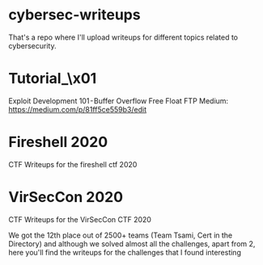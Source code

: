 # cybersec-writeups
That's a repo where I'll upload writeups for different topics related to cybersecurity.

# Tutorial_\x01 
Exploit Development 101 - Buffer Overflow Free Float FTP
Medium: https://medium.com/p/81ff5ce559b3/edit


# Fireshell 2020
CTF Writeups for the fireshell ctf 2020


# VirSecCon 2020
CTF Writeups for the VirSecCon CTF 2020

We got the 12th place out of 2500+ teams (Team Tsami,  Cert in the Directory) 
and although we solved almost all the challenges, apart from 2, here you'll find the writeups for the challenges that I found interesting
